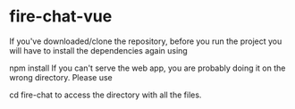 # fire-chat-vue

If you've downloaded/clone the repository, before you run the project you will have to install the dependencies again using

npm install
If you can't serve the web app, you are probably doing it on the wrong directory. Please use

cd fire-chat
to access the directory with all the files.
